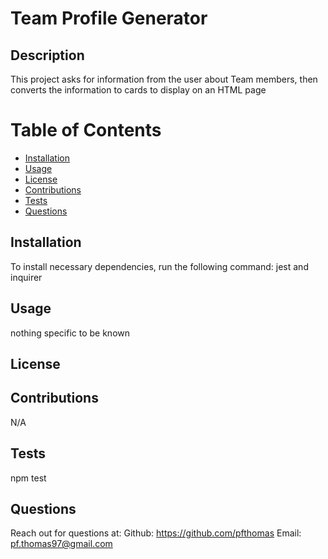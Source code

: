 
# Team Profile Generator

## Description
This project asks for information from the user about Team members, then converts the information to cards to display on an HTML page
# Table of Contents
* [Installation](#installation)
* [Usage](#usage)
* [License](#license)
* [Contributions](#contributions)
* [Tests](#tests)
* [Questions](#questions)

## Installation
To install necessary dependencies, run the following command:
jest and inquirer

## Usage
nothing specific to be known

## License 

## Contributions
N/A

## Tests
npm test
## Questions 
Reach out for questions at:
Github: https://github.com/pfthomas
Email: pf.thomas97@gmail.com
